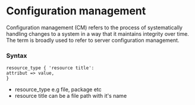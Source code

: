 # Configuration management
Configuration management (CM) refers to the process of systematically handling
changes to a system in a way that it maintains integrity over time.
The term is broadly used to refer to server configuration management.

### Syntax
```
resource_type { 'resource title':
attribut => value,
}
```
* resource_type e.g file, package etc
* resource title can be a file path with it's name

